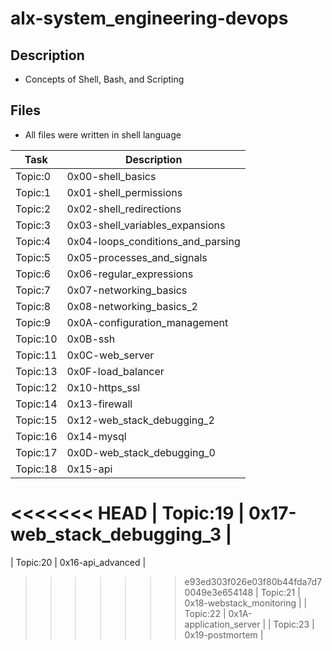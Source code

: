 # alx-system_engineering-devops

## Description
- Concepts of Shell, Bash, and Scripting

## Files
- All files were written in shell language

| Task | Description |
| ---- | ----------- |
| Topic:0 | 0x00-shell_basics |
| Topic:1 | 0x01-shell_permissions |
| Topic:2 | 0x02-shell_redirections |
| Topic:3 | 0x03-shell_variables_expansions |
| Topic:4 | 0x04-loops_conditions_and_parsing |
| Topic:5 | 0x05-processes_and_signals |
| Topic:6 | 0x06-regular_expressions |
| Topic:7 | 0x07-networking_basics |
| Topic:8 | 0x08-networking_basics_2 |
| Topic:9 | 0x0A-configuration_management |
| Topic:10 | 0x0B-ssh |
| Topic:11 | 0x0C-web_server |
| Topic:13 | 0x0F-load_balancer |
| Topic:12 | 0x10-https_ssl |
| Topic:14 | 0x13-firewall |
| Topic:15 | 0x12-web_stack_debugging_2 |
| Topic:16 | 0x14-mysql |
| Topic:17 | 0x0D-web_stack_debugging_0 |
| Topic:18 | 0x15-api |
<<<<<<< HEAD
| Topic:19 | 0x17-web_stack_debugging_3 |
=======
| Topic:20 | 0x16-api_advanced |
>>>>>>> e93ed303f026e03f80b44fda7d70049e3e654148
| Topic:21 | 0x18-webstack_monitoring |
| Topic:22 | 0x1A-application_server |
| Topic:23 | 0x19-postmortem |
